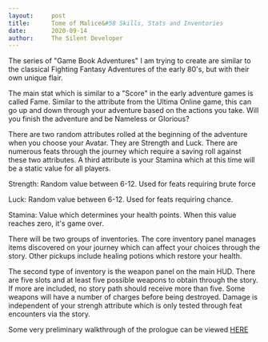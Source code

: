 ```yaml
---
layout:     post
title:      Tome of Malice&#58 Skills, Stats and Inventories
date:       2020-09-14
author:     The Silent Developer
---
```


The series of "Game Book Adventures" I am trying to create are similar to the
classical Fighting Fantasy Adventures of the early 80's, but with their own unique flair. 

The main stat which is similar to a "Score" in the early adventure games is called Fame. Similar
to the attribute from the Ultima Online game, this can go up and down through your adventure based
on the actions you take. Will you finish the adventure and be Nameless or Glorious? 

There are two random attributes rolled at the beginning of the adventure when you choose your Avatar.
They are Strength and Luck. There are numerous feats through the journey which require a saving roll against these two attributes. A third attribute is your Stamina which at this time will be a static value for all players.


Strength: Random value between 6-12. Used for feats requiring brute force

Luck: Random value between 6-12. Used for feats requiring chance.

Stamina: Value which determines your health points. When this value reaches zero, it's game over.

There will be two groups of inventories. The core inventory panel manages items discovered on your journey which can affect your choices through the story. Other pickups include healing potions which restore your health. 

The second type of inventory is the weapon panel on the main HUD. There are five slots and at least five possible weapons to obtain through the story. If more are included, no story path should receive more than five. Some weapons will have a number of charges before being destroyed. Damage is independent of your strengh attribute which is only tested through feat encounters via the story.

Some very preliminary walkthrough of the prologue can be viewed [HERE](https://www.youtube.com/watch?v=v3zyC0sO4Bw)